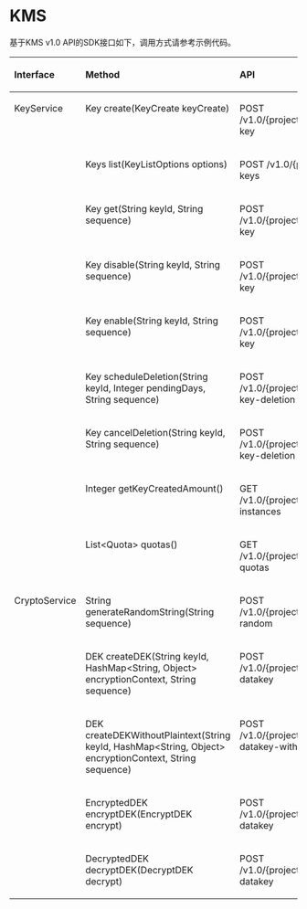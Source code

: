 # KMS<a name="sdk_11_0015"></a>

基于KMS v1.0 API的SDK接口如下，调用方式请参考示例代码。

<a name="table138844"></a>
<table><thead align="left"><tr id="row35094160"><th class="cellrowborder" valign="top" width="28.48%" id="mcps1.1.4.1.1"><p id="p24054701"><a name="p24054701"></a><a name="p24054701"></a>Interface</p>
</th>
<th class="cellrowborder" valign="top" width="36.34%" id="mcps1.1.4.1.2"><p id="p2273746"><a name="p2273746"></a><a name="p2273746"></a>Method</p>
</th>
<th class="cellrowborder" valign="top" width="35.18%" id="mcps1.1.4.1.3"><p id="p49955752"><a name="p49955752"></a><a name="p49955752"></a>API</p>
</th>
</tr>
</thead>
<tbody><tr id="row19884118"><td class="cellrowborder" rowspan="9" valign="top" width="28.48%" headers="mcps1.1.4.1.1 "><p id="p759913216714"><a name="p759913216714"></a><a name="p759913216714"></a>KeyService</p>
</td>
<td class="cellrowborder" valign="top" width="36.34%" headers="mcps1.1.4.1.2 "><p id="p173041815122115"><a name="p173041815122115"></a><a name="p173041815122115"></a>Key create(KeyCreate keyCreate)</p>
</td>
<td class="cellrowborder" valign="top" width="35.18%" headers="mcps1.1.4.1.3 "><p id="p5733201195735"><a name="p5733201195735"></a><a name="p5733201195735"></a>POST /v1.0/{project_id}/kms/create-key</p>
</td>
</tr>
<tr id="row53255854"><td class="cellrowborder" valign="top" headers="mcps1.1.4.1.1 "><p id="p15672223182116"><a name="p15672223182116"></a><a name="p15672223182116"></a>Keys list(KeyListOptions options)</p>
</td>
<td class="cellrowborder" valign="top" headers="mcps1.1.4.1.2 "><p id="p18754042195735"><a name="p18754042195735"></a><a name="p18754042195735"></a>POST /v1.0/{project_id}/kms/list-keys</p>
</td>
</tr>
<tr id="row14242537"><td class="cellrowborder" valign="top" headers="mcps1.1.4.1.1 "><p id="p149713518214"><a name="p149713518214"></a><a name="p149713518214"></a>Key get(String keyId, String sequence)</p>
</td>
<td class="cellrowborder" valign="top" headers="mcps1.1.4.1.2 "><p id="p48597341195735"><a name="p48597341195735"></a><a name="p48597341195735"></a>POST /v1.0/{project_id}/kms/describe-key</p>
</td>
</tr>
<tr id="row66441544"><td class="cellrowborder" valign="top" headers="mcps1.1.4.1.1 "><p id="p53846086195626"><a name="p53846086195626"></a><a name="p53846086195626"></a>Key disable(String keyId, String sequence)</p>
</td>
<td class="cellrowborder" valign="top" headers="mcps1.1.4.1.2 "><p id="p61090501195735"><a name="p61090501195735"></a><a name="p61090501195735"></a>POST /v1.0/{project_id}/kms/disable-key</p>
</td>
</tr>
<tr id="row62271039"><td class="cellrowborder" valign="top" headers="mcps1.1.4.1.1 "><p id="p62220609195626"><a name="p62220609195626"></a><a name="p62220609195626"></a>Key enable(String keyId, String sequence)</p>
</td>
<td class="cellrowborder" valign="top" headers="mcps1.1.4.1.2 "><p id="p41798854195735"><a name="p41798854195735"></a><a name="p41798854195735"></a>POST /v1.0/{project_id}/kms/enable-key</p>
</td>
</tr>
<tr id="row40084941"><td class="cellrowborder" valign="top" headers="mcps1.1.4.1.1 "><p id="p60340921195626"><a name="p60340921195626"></a><a name="p60340921195626"></a>Key scheduleDeletion(String keyId, Integer pendingDays, String sequence)</p>
</td>
<td class="cellrowborder" valign="top" headers="mcps1.1.4.1.2 "><p id="p3940345195735"><a name="p3940345195735"></a><a name="p3940345195735"></a>POST /v1.0/{project_id}/kms/schedule-key-deletion</p>
</td>
</tr>
<tr id="row46070087"><td class="cellrowborder" valign="top" headers="mcps1.1.4.1.1 "><p id="p540839192216"><a name="p540839192216"></a><a name="p540839192216"></a>Key cancelDeletion(String keyId, String sequence)</p>
</td>
<td class="cellrowborder" valign="top" headers="mcps1.1.4.1.2 "><p id="p53939651195735"><a name="p53939651195735"></a><a name="p53939651195735"></a>POST /v1.0/{project_id}/kms/cancel-key-deletion</p>
</td>
</tr>
<tr id="row588929"><td class="cellrowborder" valign="top" headers="mcps1.1.4.1.1 "><p id="p4753433195626"><a name="p4753433195626"></a><a name="p4753433195626"></a>Integer getKeyCreatedAmount()</p>
</td>
<td class="cellrowborder" valign="top" headers="mcps1.1.4.1.2 "><p id="p63320334195735"><a name="p63320334195735"></a><a name="p63320334195735"></a>GET /v1.0/{project_id}/kms/user-instances</p>
</td>
</tr>
<tr id="row13286310"><td class="cellrowborder" valign="top" headers="mcps1.1.4.1.1 "><p id="p1021522418228"><a name="p1021522418228"></a><a name="p1021522418228"></a>List&lt;Quota&gt; quotas()</p>
</td>
<td class="cellrowborder" valign="top" headers="mcps1.1.4.1.2 "><p id="p56733964195735"><a name="p56733964195735"></a><a name="p56733964195735"></a>GET /v1.0/{project_id}/kms/user-quotas</p>
</td>
</tr>
<tr id="row40742509"><td class="cellrowborder" rowspan="5" valign="top" width="28.48%" headers="mcps1.1.4.1.1 "><p id="p56662262195833"><a name="p56662262195833"></a><a name="p56662262195833"></a>CryptoService</p>
</td>
<td class="cellrowborder" valign="top" width="36.34%" headers="mcps1.1.4.1.2 "><p id="p0392173372212"><a name="p0392173372212"></a><a name="p0392173372212"></a>String generateRandomString(String sequence)</p>
</td>
<td class="cellrowborder" valign="top" width="35.18%" headers="mcps1.1.4.1.3 "><p id="p20000251195735"><a name="p20000251195735"></a><a name="p20000251195735"></a>POST /v1.0/{project_id}/kms/gen-random</p>
</td>
</tr>
<tr id="row18774354"><td class="cellrowborder" valign="top" headers="mcps1.1.4.1.1 "><p id="p18997362195626"><a name="p18997362195626"></a><a name="p18997362195626"></a>DEK createDEK(String keyId, HashMap&lt;String, Object&gt; encryptionContext, String sequence)</p>
</td>
<td class="cellrowborder" valign="top" headers="mcps1.1.4.1.2 "><p id="p17559515195735"><a name="p17559515195735"></a><a name="p17559515195735"></a>POST /v1.0/{project_id}/kms/create-datakey</p>
</td>
</tr>
<tr id="row35520730"><td class="cellrowborder" valign="top" headers="mcps1.1.4.1.1 "><p id="p938018491222"><a name="p938018491222"></a><a name="p938018491222"></a>DEK createDEKWithoutPlaintext(String keyId, HashMap&lt;String, Object&gt; encryptionContext, String sequence)</p>
</td>
<td class="cellrowborder" valign="top" headers="mcps1.1.4.1.2 "><p id="p50202424195735"><a name="p50202424195735"></a><a name="p50202424195735"></a>POST /v1.0/{project_id}/kms/create-datakey-without-plaintext</p>
</td>
</tr>
<tr id="row43163346"><td class="cellrowborder" valign="top" headers="mcps1.1.4.1.1 "><p id="p52517086195626"><a name="p52517086195626"></a><a name="p52517086195626"></a>EncryptedDEK encryptDEK(EncryptDEK encrypt)</p>
</td>
<td class="cellrowborder" valign="top" headers="mcps1.1.4.1.2 "><p id="p23236581195735"><a name="p23236581195735"></a><a name="p23236581195735"></a>POST /v1.0/{project_id}/kms/encrypt-datakey</p>
</td>
</tr>
<tr id="row24889743"><td class="cellrowborder" valign="top" headers="mcps1.1.4.1.1 "><p id="p32903283195626"><a name="p32903283195626"></a><a name="p32903283195626"></a>DecryptedDEK decryptDEK(DecryptDEK decrypt)</p>
</td>
<td class="cellrowborder" valign="top" headers="mcps1.1.4.1.2 "><p id="p28034494195735"><a name="p28034494195735"></a><a name="p28034494195735"></a>POST /v1.0/{project_id}/kms/decrypt-datakey</p>
</td>
</tr>
</tbody>
</table>

